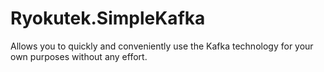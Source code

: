 # Ryokutek.SimpleKafka

Allows you to quickly and conveniently use the Kafka technology for your own purposes without any effort.
